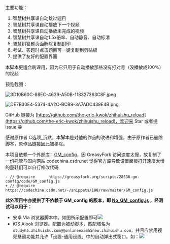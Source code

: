 主要功能：

1. 智慧树共享课自动跳过题目
2. 智慧树共享课自动播放下一个视频
3. 智慧树共享课自动播放未完成的视频
4. 智慧树共享课自动1.5x倍率、自动静音、自动标清
5. 智慧树答题页面解除复制封印
6. 考试、答题时点击题目可一键复制到剪贴板
6. 提供了友好的配置界面

本脚本更适合刷课用，因为它只用于自动播放那些没有打对号（没播放成100%）的视频

预览截图：

![3D10B60C-88EC-4639-A50B-118327363C8F.jpeg](https://i.loli.net/2021/07/05/DZlFtGw43aVA8sq.jpg)

![DE7B30E4-5374-4A2C-BCB9-3A7ADC439E4B.png](https://i.loli.net/2021/07/05/evQy9ZYo4Ft5zKh.png)

GitHub 链接为 [https://github.com/the-eric-kwok/zhihuishu_reload](https://github.com/the-eric-kwok/zhihuishu_reload)，欢迎来 Star 或者提 issue 😁

感谢原作者 C选项_沉默，本脚本是对他的作品的改进和增强。由于原作者已删除脚本，原作品链接因此被移除。

本项目依赖一个外部库：[GM_config](https://codechina.csdn.net/-/snippets/198/raw/master/GM_config.js)，因 GreasyFork 访问速度太慢，故复制了一份托管与国内网站 codechina.csdn.net
觉得官方库导致设置面板打开速度太慢的童鞋们可以自行修改代码
```
- // @require      https://greasyfork.org/scripts/28536-gm-config/code/GM_config.js
+ // @require      https://codechina.csdn.net/-/snippets/198/raw/master/GM_config.js
```

**此外项目中亦提供了不依赖于 GM_config 的版本，即 [No\_GM\_config.js](https://raw.githubusercontent.com/the-eric-kwok/zhihuishu_reload/main/No\_GM\_config.user.js) ，经测试可以用于：**
- 安卓 Via 浏览器脚本中。如图所示配置即可![](https://i.loli.net/2021/07/05/4lyFNrkdQxKUc9P.jpg)
- iOS Alook 浏览器。配置为被动脚本，匹配域名为 `studyh5.zhihuishu.com@@onlineexamh5new.zhihuishu.com`，并且应禁用视频悬窗功能并允许「设置-通用设置」中的自动弹出式窗口。如：![](https://i.loli.net/2021/07/05/nGWuJimqzKLTDsF.jpg)
